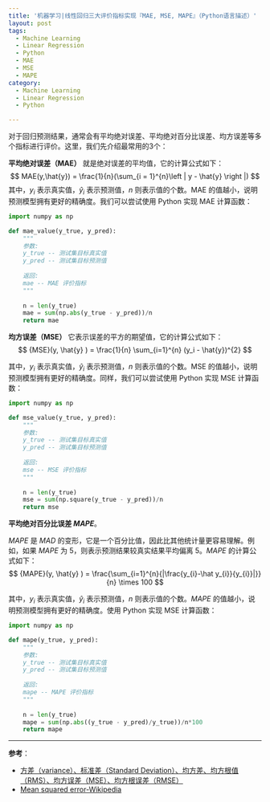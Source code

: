 ```yaml
---
title: '机器学习|线性回归三大评价指标实现『MAE, MSE, MAPE』（Python语言描述）'
layout: post
tags:
  - Machine Learning
  - Linear Regression
  - Python
  - MAE
  - MSE
  - MAPE
category: 
  - Machine Learning
  - Linear Regression
  - Python

---
```


对于回归预测结果，通常会有平均绝对误差、平均绝对百分比误差、均方误差等多个指标进行评价。这里，我们先介绍最常用的3个：

**平均绝对误差（MAE）**
就是绝对误差的平均值，它的计算公式如下：
$$
MAE(y,\hat{y}) = \frac{1}{n}(\sum_{i = 1}^{n}\left | y - \hat{y} \right |)
$$
其中，$y_{i}$ 表示真实值，$\hat y_{i}$ 表示预测值，$n$ 则表示值的个数。MAE 的值越小，说明预测模型拥有更好的精确度。<!--more-->我们可以尝试使用 Python 实现 MAE 计算函数：

```python
import numpy as np

def mae_value(y_true, y_pred):
    """
    参数:
    y_true -- 测试集目标真实值
    y_pred -- 测试集目标预测值
    
    返回:
    mae -- MAE 评价指标
    """
    
    n = len(y_true)
    mae = sum(np.abs(y_true - y_pred))/n
    return mae
```
**均方误差（MSE）**
它表示误差的平方的期望值，它的计算公式如下：
$$
{MSE}(y, \hat{y} ) = \frac{1}{n} \sum_{i=1}^{n} (y_i - \hat{y})^{2}
$$

其中，$y_{i}$ 表示真实值，$\hat y_{i}$ 表示预测值，$n$ 则表示值的个数。MSE 的值越小，说明预测模型拥有更好的精确度。同样，我们可以尝试使用 Python 实现 MSE 计算函数：

```python
import numpy as np

def mse_value(y_true, y_pred):
    """
    参数:
    y_true -- 测试集目标真实值
    y_pred -- 测试集目标预测值
    
    返回:
    mse -- MSE 评价指标
    """
    
    n = len(y_true)
    mse = sum(np.square(y_true - y_pred))/n
    return mse
```
**平均绝对百分比误差 $MAPE$**。

$MAPE$ 是 $MAD$ 的变形，它是一个百分比值，因此比其他统计量更容易理解。例如，如果 $MAPE$ 为 $5$，则表示预测结果较真实结果平均偏离 $5%$。$MAPE$ 的计算公式如下：
$$
{MAPE}(y, \hat{y} ) = \frac{\sum_{i=1}^{n}{|\frac{y_{i}-\hat y_{i}}{y_{i}}|}}{n} \times 100
$$

其中，$y_{i}$ 表示真实值，$\hat y_{i}$ 表示预测值，$n$ 则表示值的个数。$MAPE$ 的值越小，说明预测模型拥有更好的精确度。使用 Python 实现 MSE 计算函数：

```python
import numpy as np

def mape(y_true, y_pred):
    """
    参数:
    y_true -- 测试集目标真实值
    y_pred -- 测试集目标预测值
    
    返回:
    mape -- MAPE 评价指标
    """
    
    n = len(y_true)
    mape = sum(np.abs((y_true - y_pred)/y_true))/n*100
    return mape
```

---
**参考**：

- [方差（variance）、标准差（Standard Deviation）、均方差、均方根值（RMS）、均方误差（MSE）、均方根误差（RMSE）](https://blog.csdn.net/cqfdcw/article/details/78173839)
- [Mean squared error-Wikipedia](https://en.wikipedia.org/wiki/Mean_squared_error)


